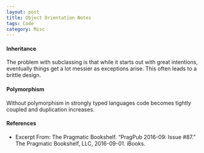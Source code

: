 ```yaml
---
layout: post
title: Object Orientation Notes
tags: Code
category: Misc
---
```


#### Inheritance

The problem with subclassing is that while it starts out with great intentions, eventually things get a lot messier as exceptions arise. This often leads to a brittle design.

#### Polymorphism

Without polymorphism in strongly typed languages code becomes tightly coupled and duplication increases.

#### References

- Excerpt From: The Pragmatic Bookshelf. “PragPub 2016-09: Issue #87.” The Pragmatic Bookshelf, LLC, 2016-09-01. iBooks.  
